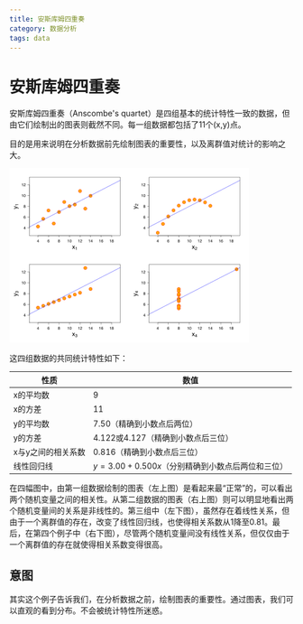 ```yaml
---
title: 安斯库姆四重奏
category: 数据分析
tags: data
---
```




# 安斯库姆四重奏

安斯库姆四重奏（Anscombe's quartet）是四组基本的统计特性一致的数据，但由它们绘制出的图表则截然不同。每一组数据都包括了11个(x,y)点。

目的是用来说明在分析数据前先绘制图表的重要性，以及离群值对统计的影响之大。

![数据图表](../img/425px-Anscombe's_quartet_3.svg.png)

这四组数据的共同统计特性如下：

性质	| 数值
---- |---
x的平均数	| 9
x的方差	| 11
y的平均数	| 7.50（精确到小数点后两位）
y的方差	| 4.122或4.127（精确到小数点后三位）
x与y之间的相关系数	| 0.816（精确到小数点后三位）
线性回归线	| $y=3.00+0.500x$（分别精确到小数点后两位和三位）

在四幅图中，由第一组数据绘制的图表（左上图）是看起来最“正常”的，可以看出两个随机变量之间的相关性。从第二组数据的图表（右上图）则可以明显地看出两个随机变量间的关系是非线性的。第三组中（左下图），虽然存在着线性关系，但由于一个离群值的存在，改变了线性回归线，也使得相关系数从1降至0.81。最后，在第四个例子中（右下图），尽管两个随机变量间没有线性关系，但仅仅由于一个离群值的存在就使得相关系数变得很高。

## 意图

其实这个例子告诉我们，在分析数据之前，绘制图表的重要性。通过图表，我们可以直观的看到分布。不会被统计特性所迷惑。


